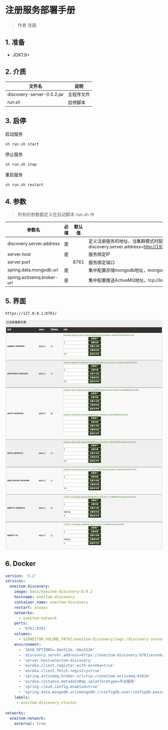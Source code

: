 # 注册服务部署手册

> 作者 张磊

## 1. 准备

* JDK1.8+

## 2. 介质

| 文件名                     | 说明       |
| -------------------------- | ---------- |
| discovery-server-0.0.2.jar | 主程序文件 |
| run.sh                     | 启停脚本   |

## 3. 启停

启动服务

```bash
sh run.sh start
```

停止服务

```bash
sh run.sh stop
```

 重启服务

```bash
sh run.sh restart
```

##  4. 参数

> 所有的参数都定义在启动脚本 run.sh 中 

| 参数名                      | 必填 | 默认值 | 说明                                                         |
| --------------------------- | ---- | ------ | ------------------------------------------------------------ |
| discovery.server.address    | 是   |        | 定义注册服务的地址，当集群模式时配置多个地址逗号分隔  discovery.server.address=http://192.168.0.1:8761/eureka/,http://192.168.0.2:8761/eureka/ |
| server.host                 | 是   |        | 服务绑定IP                                                   |
| server.port                 |      | 8761   | 服务绑定端口                                                 |
| spring.data.mongodb.uri     | 是   |        | 集中配置存储mongodb地址，mongodb://localhost/config-db        |
| spring.activemq.broker-url  | 是   |        | 集中配置推送ActiveMQ地址，tcp://localhost:61616              |

## 5. 界面

```
https://127.0.0.1:8761/
```

![discovery.png](images/DiscoveryService/discovery.png)

## 6. Docker

```yaml
version: '3.2'
services:
  oneitom-discovery:
    image: boco/oneitom-discovery:0.0.2
    hostname: oneitom-discovery
    container_name: oneitom-discovery
    restart: always
    networks:
      - oneitom-network
    ports:
      - '8761:8761'
    volumes:
      - ${ONEITOM_VOLUME_PATH}/oneitom-discovery/logs:/discovery-server/logs      
    environment:
      - 'JAVA_OPTIONS=-Xmx512m -Xms512m'
      - 'discovery.server.address=https://oneitom-discovery:8761/eureka/'
      - 'server.host=oneitom-discovery'
      - 'eureka.client.register-with-eureka=true'
      - 'eureka.client.fetch-registry=true'
      - 'spring.activemq.broker-url=tcp://oneitom-activemq:61616'
      - 'eureka.instance.metadataMap.iplatformtype=平台服务'
      - 'spring.cloud.config.enabled=true'
      - 'spring.data.mongodb.uri=mongodb://configdb-user:configdb-password@oneitom-mongo/configdb'
    labels:
     - oneitom-discovery-cluster             

networks:
  oneitom-network:
    external: true
```

